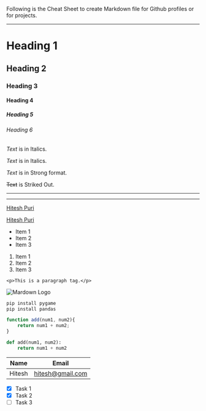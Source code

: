 Following is the Cheat Sheet to create Markdown file for Github profiles or for projects.
___
<!-- Headings  -->
# Heading 1
## Heading 2
### Heading 3
#### Heading 4
##### Heading 5
###### Heading 6

<!-- Italics -->
*Text* is in Italics.

 _Text_ is in Italics. <!-- Can alsobe written as -->

 <!-- Strong Text -->
*Text* is in Strong format.

<!-- Strike Through the Text. -->
~~Text~~ is Striked Out.

<!-- Horizontal Rule -->
---
___

<!-- Links  -->
[Hitesh Puri](https://github.com/Hitesh-Puri)

[Hitesh Puri](https://github.com/Hitesh-Puri "GitHub")

<!-- Un-Ordered List -->
* Item 1
* Item 2
* Item 3

<!-- Ordered List -->
1. Item 1
1. Item 2
1. Item 3

<!-- Inline block for writing codes -->
`<p>This is a paragraph tag.</p>`

<!-- To Insert Image in a markDown file -->
![Mardown Logo](https://encrypted-tbn0.gstatic.com/images?q=tbn%3AANd9GcRAJFAdhBHQSwAnJMNmvT3OyUI9Hk4uJVchlw&usqp=CAU "Logo")

<!-- Coding blocks -->
```bash
pip install pygame
pip install pandas
````

```javascript
function add(num1, num2){
    return num1 + num2;
}
```

```python
def add(num1, num2):
    return num1 + num2
```

<!-- Tables -->
|Name    | Email           |
|--------|-----------------|
|Hitesh  | hitesh@gmail.com|

<!-- Task List -->
* [x] Task 1
* [x] Task 2
* [ ] Task 3
